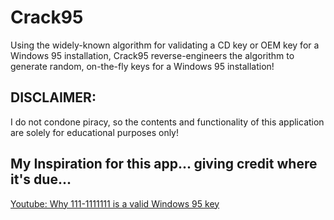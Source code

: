 # Crack95
Using the widely-known algorithm for validating a CD key or OEM key for a Windows 95 installation, Crack95 reverse-engineers the algorithm to generate random, on-the-fly keys for a Windows 95 installation!

## DISCLAIMER: 
I do not condone piracy, so the contents and functionality of this application are solely for educational purposes only!

## My Inspiration for this app... giving credit where it's due...
<a href = "https://www.youtube.com/watch?v=cwyH59nACzQ&t=145s">Youtube: Why 111-1111111 is a valid Windows 95 key</a>
